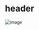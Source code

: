 # header
![image](https://github.com/yukisuwa25/skills-communicate-using-markdown/assets/130648683/532a1d42-a43e-41cd-a710-eb068c7f6ac6)
